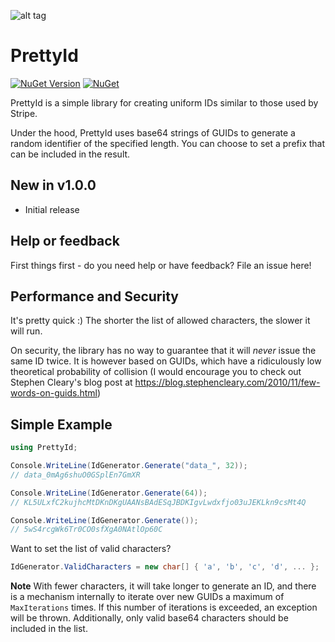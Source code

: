 ![alt tag](https://raw.githubusercontent.com/jchristn/PrettyId/main/PrettyId/Assets/icon.ico)

# PrettyId

[![NuGet Version](https://img.shields.io/nuget/v/PrettyId.svg?style=flat)](https://www.nuget.org/packages/PrettyId/) [![NuGet](https://img.shields.io/nuget/dt/PrettyId.svg)](https://www.nuget.org/packages/PrettyId) 

PrettyId is a simple library for creating uniform IDs similar to those used by Stripe.

Under the hood, PrettyId uses base64 strings of GUIDs to generate a random identifier of the specified length.  You can choose to set a prefix that can be included in the result.

## New in v1.0.0

- Initial release

## Help or feedback

First things first - do you need help or have feedback?  File an issue here!

## Performance and Security

It's pretty quick :)  The shorter the list of allowed characters, the slower it will run.

On security, the library has no way to guarantee that it will *never* issue the same ID twice.  It is however based on GUIDs, which have a ridiculously low theoretical probability of collision (I would encourage you to check out Stephen Cleary's blog post at https://blog.stephencleary.com/2010/11/few-words-on-guids.html)

## Simple Example

```csharp
using PrettyId;

Console.WriteLine(IdGenerator.Generate("data_", 32));
// data_0mAg6shuO0GSplEn7GmXR

Console.WriteLine(IdGenerator.Generate(64));
// KL5ULxfC2kujhcMtDKnDKgUAANsBAdESqJBDKIgvLwdxfjo03uJEKLkn9csMt4Q

Console.WriteLine(IdGenerator.Generate());
// 5wS4rcgWk6Tr0CO0sfXgA0NAtlOp60C
```

Want to set the list of valid characters?  

```csharp
IdGenerator.ValidCharacters = new char[] { 'a', 'b', 'c', 'd', ... };
```

**Note** With fewer characters, it will take longer to generate an ID, and there is a mechanism internally to iterate over new GUIDs a maximum of ```MaxIterations``` times.  If this number of iterations is exceeded, an exception will be thrown.  Additionally, only valid base64 characters should be included in the list.  
